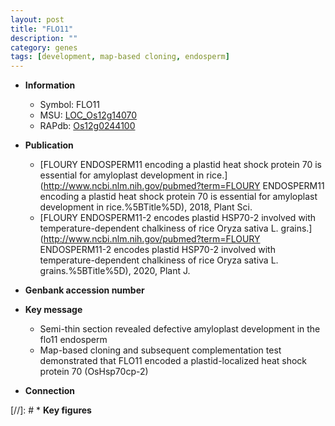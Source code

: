 ```yaml
---
layout: post
title: "FLO11"
description: ""
category: genes
tags: [development, map-based cloning, endosperm]
---
```


* **Information**  
    + Symbol: FLO11  
    + MSU: [LOC_Os12g14070](http://rice.plantbiology.msu.edu/cgi-bin/ORF_infopage.cgi?orf=LOC_Os12g14070)  
    + RAPdb: [Os12g0244100](http://rapdb.dna.affrc.go.jp/viewer/gbrowse_details/irgsp1?name=Os12g0244100)  

* **Publication**  
    + [FLOURY ENDOSPERM11 encoding a plastid heat shock protein 70 is essential for amyloplast development in rice.](http://www.ncbi.nlm.nih.gov/pubmed?term=FLOURY ENDOSPERM11 encoding a plastid heat shock protein 70 is essential for amyloplast development in rice.%5BTitle%5D), 2018, Plant Sci.
    + [FLOURY ENDOSPERM11-2 encodes plastid HSP70-2 involved with temperature-dependent chalkiness of rice Oryza sativa L. grains.](http://www.ncbi.nlm.nih.gov/pubmed?term=FLOURY ENDOSPERM11-2 encodes plastid HSP70-2 involved with temperature-dependent chalkiness of rice Oryza sativa L. grains.%5BTitle%5D), 2020, Plant J.

* **Genbank accession number**  

* **Key message**  
    + Semi-thin section revealed defective amyloplast development in the flo11 endosperm
    + Map-based cloning and subsequent complementation test demonstrated that FLO11 encoded a plastid-localized heat shock protein 70 (OsHsp70cp-2)

* **Connection**  

[//]: # * **Key figures**  


